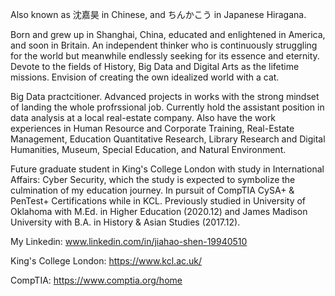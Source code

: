 Also known as 沈嘉昊 in Chinese, and ちんかこう in Japanese Hiragana. 


Born and grew up in Shanghai, China, educated and enlightened in America, and soon in Britain. 
An independent thinker who is continuously struggling for the world but meanwhile endlessly seeking for its essence and eternity. 
Devote to the fields of History, Big Data and Digital Arts as the lifetime missions. 
Envision of creating the own idealized world with a cat. 

Big Data practcitioner. Advanced projects in works with the strong mindset of landing the whole profrssional job. Currently hold the assistant position in data analysis at a local real-estate company. Also have the work experiences in Human Resource and Corporate Training, Real-Estate Management, Education Quantitative Research, Library Research and Digital Humanities, Museum, Special Education, and Natural Environment.

Future graduate student in King's College London with study in International Affairs: Cyber Security, which the study is expected to symbolize the culmination of my education journey. In pursuit of CompTIA CySA+ & PenTest+ Certifications while in KCL. Previously studied in University of Oklahoma with M.Ed. in Higher Education (2020.12) and James Madison University with B.A. in History & Asian Studies (2017.12). 

My Linkedin: www.linkedin.com/in/jiahao-shen-19940510

King's College London: https://www.kcl.ac.uk/

CompTIA: https://www.comptia.org/home
